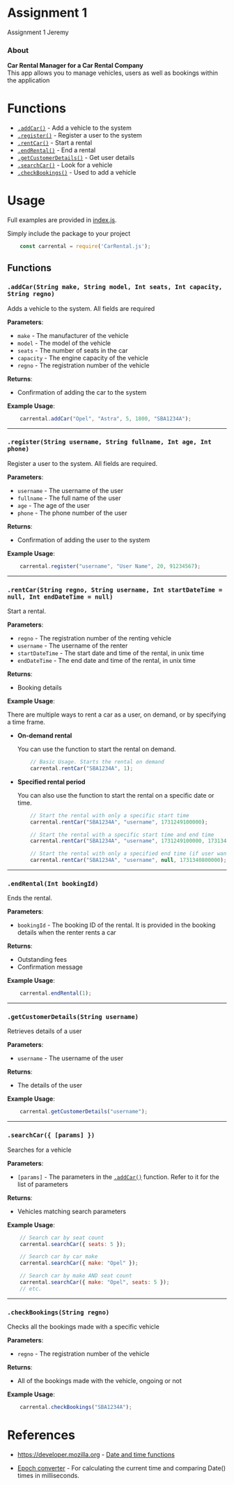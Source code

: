 # Assignment 1

Assignment 1 Jeremy

### About

**Car Rental Manager for a Car Rental Company** \
This app allows you to manage vehicles, users as well as bookings within the application

# Functions

* [`.addCar()`](#addcarstring-make-string-model-int-seats-int-capacity-string-regno) - Add a vehicle to the system
* [`.register()`](#registerstring-username-string-fullname-int-age-int-phone) - Register a user to the system
* [`.rentCar()`](#rentcarstring-regno-int-customerid-int-startdatetime--null-int-enddatetime--null) - Start a rental
* [`.endRental()`](#endrentalint-bookingid) - End a rental
* [`.getCustomerDetails()`](#getcustomerdetailsint-userid) - Get user details
* [`.searchCar()`](#searchcar-params-) - Look for a vehicle
* [`.checkBookings()`](#checkbookingsstring-regno) - Used to add a vehicle

# Usage

Full examples are provided in [index.js](index.js). 

Simply include the package to your project
```javascript
    const carrental = require('CarRental.js');
```
## Functions

### `.addCar(String make, String model, Int seats, Int capacity, String regno)`

Adds a vehicle to the system. All fields are required

**Parameters**:

* `make` - The manufacturer of the vehicle
* `model` - The model of the vehicle
* `seats` - The number of seats in the car
* `capacity` - The engine capacity of the vehicle
* `regno` - The registration number of the vehicle

**Returns**:

* Confirmation of adding the car to the system

**Example Usage**:
```javascript
    carrental.addCar("Opel", "Astra", 5, 1800, "SBA1234A");
```

---

### `.register(String username, String fullname, Int age, Int phone)`

Register a user to the system. All fields are required.

**Parameters**:

* `username` - The username of the user
* `fullname` - The full name of the user
* `age` - The age of the user
* `phone` - The phone number of the user

**Returns**:

* Confirmation of adding the user to the system

**Example Usage**:
```javascript
    carrental.register("username", "User Name", 20, 91234567);
```

---

### `.rentCar(String regno, String username, Int startDateTime = null, Int endDateTime = null)`

Start a rental.

**Parameters**:

* `regno` - The registration number of the renting vehicle
* `username` - The username of the renter
* `startDateTime` - The start date and time of the rental, in unix time
* `endDateTime` - The end date and time of the rental, in unix time

**Returns**:

* Booking details

**Example Usage**:

There are multiple ways to rent a car as a user, on demand, or by specifying a time frame. 
* **On-demand rental**

    You can use the function to start the rental on demand. 

    ```javascript
        // Basic Usage. Starts the rental on demand
        carrental.rentCar("SBA1234A", 1);
    ```

* **Specified rental period**

    You can also use the function to start the rental on a specific date or time.
    ```javascript
        // Start the rental with only a specific start time
        carrental.rentCar("SBA1234A", "username", 1731249100000);

        // Start the rental with a specific start time and end time
        carrental.rentCar("SBA1234A", "username", 1731249100000, 1731340800000);

        // Start the rental with only a specified end time (if user wants to enjoy lower rates)
        carrental.rentCar("SBA1234A", "username", null, 1731340800000);
    ```

---

### `.endRental(Int bookingId)`

Ends the rental.

**Parameters**:

* `bookingId` - The booking ID of the rental. It is provided in the booking details when the renter rents a car

**Returns**:

* Outstanding fees
* Confirmation message

**Example Usage**:

```javascript
    carrental.endRental(1);
```

---

### `.getCustomerDetails(String username)`

Retrieves details of a user

**Parameters**:

* `username` - The username of the user

**Returns**:

* The details of the user

**Example Usage**:

```javascript
    carrental.getCustomerDetails("username");
```

---

### `.searchCar({ [params] })`

Searches for a vehicle

**Parameters**:

* `[params]` - The parameters in the [`.addCar()`](#addcarstring-make-string-model-int-seats-int-capacity-string-regno) function. Refer to it for the list of parameters

**Returns**:

* Vehicles matching search parameters

**Example Usage**:

```javascript
    // Search car by seat count
    carrental.searchCar({ seats: 5 });

    // Search car by car make
    carrental.searchCar({ make: "Opel" });

    // Search car by make AND seat count
    carrental.searchCar({ make: "Opel", seats: 5 });
    // etc.
```

---

### `.checkBookings(String regno)`

Checks all the bookings made with a specific vehicle

**Parameters**:

* `regno` - The registration number of the vehicle

**Returns**:

* All of the bookings made with the vehicle, ongoing or not

**Example Usage**:

```javascript
    carrental.checkBookings("SBA1234A");
```

# References

* https://developer.mozilla.org - [Date and time functions](https://developer.mozilla.org/en-US/docs/Web/JavaScript/Reference/Global_Objects/Date)

* [Epoch converter](https://www.epochconverter.com/) - For calculating the current time and comparing Date() times in milliseconds.
